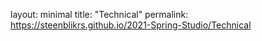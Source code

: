 
































layout: minimal
title: "Technical"
permalink: https://steenblikrs.github.io/2021-Spring-Studio/Technical
